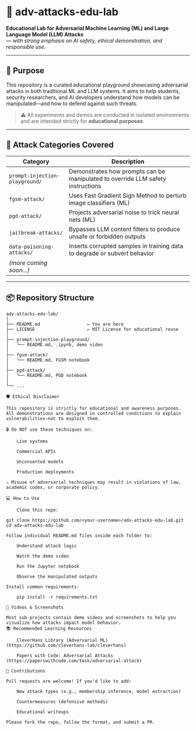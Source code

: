 # 🔐 adv-attacks-edu-lab

**Educational Lab for Adversarial Machine Learning (ML) and Large Language Model (LLM) Attacks**  
*— with strong emphasis on AI safety, ethical demonstration, and responsible use.*

---

## 🎯 Purpose

This repository is a curated educational playground showcasing adversarial attacks in both traditional ML and LLM systems. It aims to help students, security researchers, and AI developers understand how models can be manipulated—and how to defend against such threats.

> ⚠️ All experiments and demos are conducted in isolated environments and are intended strictly for **educational purposes**.

---

## 🧪 Attack Categories Covered

| Category                  | Description                                                                 |
|---------------------------|-----------------------------------------------------------------------------|
| `prompt-injection-playground/` | Demonstrates how prompts can be manipulated to override LLM safety instructions |
| `fgsm-attack/`            | Uses Fast Gradient Sign Method to perturb image classifiers (ML)            |
| `pgd-attack/`             | Projects adversarial noise to trick neural nets (ML)                        |
| `jailbreak-attacks/`      | Bypasses LLM content filters to produce unsafe or forbidden outputs         |
| `data-poisoning-attacks/` | Inserts corrupted samples in training data to degrade or subvert behavior   |
| _(more coming soon...)_   |                                                                             |

---

## 📦 Repository Structure

```plaintext
adv-attacks-edu-lab/
│
├── README.md                  ← You are here
├── LICENSE                    ← MIT License for educational reuse
│
├── prompt-injection-playground/
│   └── README.md, .ipynb, demo video
│
├── fgsm-attack/
│   └── README.md, FGSM notebook
│
├── pgd-attack/
│   └── README.md, PGD notebook
│
└── ...

🛡️ Ethical Disclaimer

This repository is strictly for educational and awareness purposes.
All demonstrations are designed in controlled conditions to explain vulnerabilities—not to exploit them.

🔒 Do NOT use these techniques on:

    Live systems

    Commercial APIs

    Unconsented models

    Production deployments

⚠️ Misuse of adversarial techniques may result in violations of law, academic codes, or corporate policy.

💻 How to Use

    Clone this repo:

git clone https://github.com/<your-username>/adv-attacks-edu-lab.git
cd adv-attacks-edu-lab

Follow individual README.md files inside each folder to:

    Understand attack logic

    Watch the demo video

    Run the Jupyter notebook

    Observe the manipulated outputs

Install common requirements:

    pip install -r requirements.txt

🎥 Videos & Screenshots

Most sub-projects contain demo videos and screenshots to help you visualize how attacks impact model behavior.
📚 Recommended Learning Resources

    CleverHans Library (Adversarial ML) (https://github.com/cleverhans-lab/cleverhans)

    Papers with Code: Adversarial Attacks (https://paperswithcode.com/task/adversarial-attack)

🤝 Contributions

Pull requests are welcome! If you'd like to add:

    New attack types (e.g., membership inference, model extraction)

    Countermeasures (defensive methods)

    Educational writeups

Please fork the repo, follow the format, and submit a PR.
